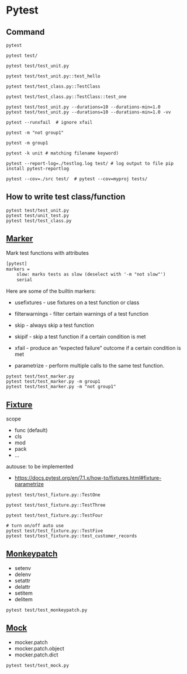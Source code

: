 # Pytest


## Command

```shell
pytest

pytest test/

pytest test/test_unit.py 

pytest test/test_unit.py::test_hello

pytest test/test_class.py::TestClass

pytest test/test_class.py::TestClass::test_one

pytest test/test_unit.py --durations=10 --durations-min=1.0
pytest test/test_unit.py --durations=10 --durations-min=1.0 -vv

pytest --runxfail  # ignore xfail

pytest -m "not group1"

pytest -m group1

pytest -k unit # matching filename keyword)

pytest --report-log=./testlog.log test/ # log output to file pip install pytest-reportlog

pytest --cov=./src test/  # pytest --cov=myproj tests/
```

## How to write test class/function

```shell
pytest test/test_unit.py
pytest test/unit_test.py
pytest test/test_class.py
```

## [Marker](https://docs.pytest.org/en/7.1.x/how-to/mark.html#mark)

Mark test functions with attributes

```txt
[pytest]
markers =
    slow: marks tests as slow (deselect with '-m "not slow"')
    serial
```

Here are some of the builtin markers:

- usefixtures - use fixtures on a test function or class

- filterwarnings - filter certain warnings of a test function

- skip - always skip a test function

- skipif - skip a test function if a certain condition is met

- xfail - produce an “expected failure” outcome if a certain condition is met

- parametrize - perform multiple calls to the same test function.

```shell
pytest test/test_marker.py
pytest test/test_marker.py -m group1
pytest test/test_marker.py -m "not group1"
```

## [Fixture](https://docs.pytest.org/en/7.1.x/reference/fixtures.html#fixtures)


scope

- func (default)
- cls
- mod
- pack
- ...

autouse: to be implemented

- https://docs.pytest.org/en/7.1.x/how-to/fixtures.html#fixture-parametrize

```shell
pytest test/test_fixture.py::TestOne

pytest test/test_fixture.py::TestThree

pytest test/test_fixture.py::TestFour

# turn on/off auto use
pytest test/test_fixture.py::TestFive
pytest test/test_fixture.py::test_customer_records
```

## [Monkeypatch](https://docs.pytest.org/en/7.1.x/how-to/monkeypatch.html?highlight=mock)

- setenv
- delenv
- setattr
- delattr
- setitem
- delitem

```shell
pytest test/test_monkeypatch.py
```


## [Mock](https://pytest-mock.readthedocs.io/en/latest/usage.html)

- mocker.patch
- mocker.patch.object
- mocker.patch.dict

```shell
pytest test/test_mock.py
```
